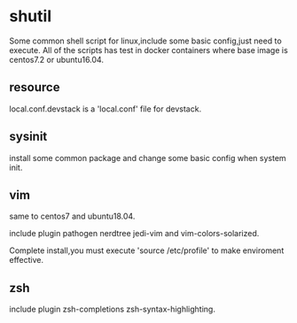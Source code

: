 # shutil

Some common shell script for linux,include some basic config,just need to execute.
All of the scripts has test in docker containers where base image is centos7.2 or ubuntu16.04.

## resource
local.conf.devstack is a 'local.conf' file for devstack.

## sysinit

install some common package and change some basic config when system init. 

## vim

same to centos7 and ubuntu18.04.

include plugin pathogen nerdtree jedi-vim and vim-colors-solarized.

Complete install,you must execute 'source /etc/profile' to make enviroment effective.

## zsh

include plugin zsh-completions zsh-syntax-highlighting.
